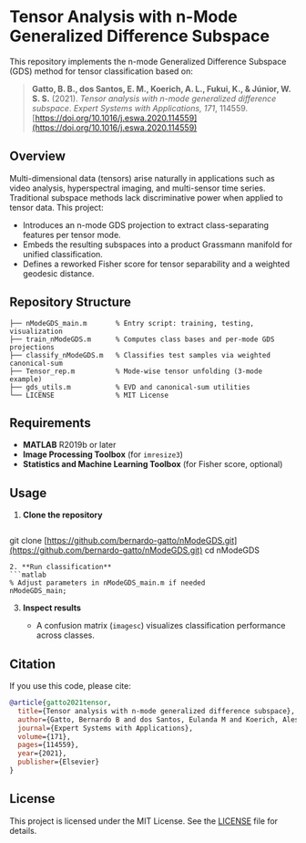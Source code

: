 # Tensor Analysis with n-Mode Generalized Difference Subspace

This repository implements the n-mode Generalized Difference Subspace (GDS) method for tensor classification based on:

> **Gatto, B. B., dos Santos, E. M., Koerich, A. L., Fukui, K., & Júnior, W. S. S.** (2021). *Tensor analysis with n-mode generalized difference subspace*. *Expert Systems with Applications, 171*, 114559. [https://doi.org/10.1016/j.eswa.2020.114559](https://doi.org/10.1016/j.eswa.2020.114559)

## Overview

Multi-dimensional data (tensors) arise naturally in applications such as video analysis, hyperspectral imaging, and multi-sensor time series. Traditional subspace methods lack discriminative power when applied to tensor data. This project:

* Introduces an n-mode GDS projection to extract class-separating features per tensor mode.
* Embeds the resulting subspaces into a product Grassmann manifold for unified classification.
* Defines a reworked Fisher score for tensor separability and a weighted geodesic distance.

## Repository Structure

```plaintext
├── nModeGDS_main.m       % Entry script: training, testing, visualization
├── train_nModeGDS.m      % Computes class bases and per-mode GDS projections
├── classify_nModeGDS.m   % Classifies test samples via weighted canonical-sum
├── Tensor_rep.m          % Mode-wise tensor unfolding (3-mode example)
├── gds_utils.m           % EVD and canonical-sum utilities
└── LICENSE               % MIT License
```

## Requirements

* **MATLAB** R2019b or later
* **Image Processing Toolbox** (for `imresize3`)
* **Statistics and Machine Learning Toolbox** (for Fisher score, optional)

## Usage

1. **Clone the repository**

   ```bash
   ```

git clone [https://github.com/bernardo-gatto/nModeGDS.git](https://github.com/bernardo-gatto/nModeGDS.git)
cd nModeGDS

````
2. **Run classification**
```matlab
% Adjust parameters in nModeGDS_main.m if needed
nModeGDS_main;
````

3. **Inspect results**

   * A confusion matrix (`imagesc`) visualizes classification performance across classes.

## Citation

If you use this code, please cite:

```bibtex
@article{gatto2021tensor,
  title={Tensor analysis with n-mode generalized difference subspace},
  author={Gatto, Bernardo B and dos Santos, Eulanda M and Koerich, Alessandro L and Fukui, Kazuhiro and Junior, Waldir SS},
  journal={Expert Systems with Applications},
  volume={171},
  pages={114559},
  year={2021},
  publisher={Elsevier}
}
```

## License

This project is licensed under the MIT License. See the [LICENSE](LICENSE) file for details.
